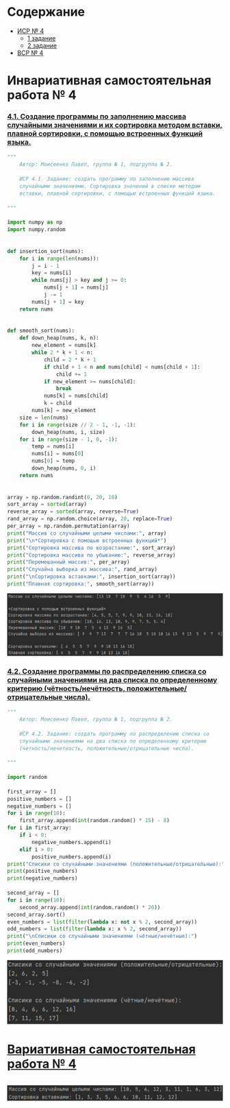 # Содержание
- [ИСР № 4](#инвариативная-самостоятельная-работа--4)
    - [1 задание](#41-создание-программы-по-заполнению-массива-случайными-значениями-и-их-сортировка-методом-вставки-плавной-сортировки-с-помощью-встроенных-функций-языка)
    - [2 задание](#42-создание-программы-по-распределению-списка-со-случайными-значениями-на-два-списка-по-определенному-критерию-чётностьнечётность-положительныеотрицательные-числа)
- [ВСР № 4](#вариативная-самостоятельная-работа--4)

# Инвариативная самостоятельная работа № 4
### [4.1. Создание программы по заполнению массива случайными значениями и их сортировка методом вставки, плавной сортировки, с помощью встроенных функций языка.](https://repl.it/@Rakleed/programming4-indepworkinvar4-1)
```python
"""
    Автор: Моисеенко Павел, группа № 1, подгруппа № 2.

    ИСР 4.1. Задание: создать программу по заполнению массива
    случайными значениями. Сортировка значений в списке методом
    вставки, плавной сортировки, с помощью встроенных функций языка.

"""

import numpy as np
import numpy.random


def insertion_sort(nums):
    for i in range(len(nums)):
        j = i - 1
        key = nums[i]
        while nums[j] > key and j >= 0:
            nums[j + 1] = nums[j]
            j -= 1
        nums[j + 1] = key
    return nums


def smooth_sort(nums):
    def down_heap(nums, k, n):
        new_element = nums[k]
        while 2 * k + 1 < n:
            child = 2 * k + 1
            if child + 1 < n and nums[child] < nums[child + 1]:
                child += 1
            if new_element >= nums[child]:
                break
            nums[k] = nums[child]
            k = child
        nums[k] = new_element
    size = len(nums)
    for i in range(size // 2 - 1, -1, -1):
        down_heap(nums, i, size)
    for i in range(size - 1, 0, -1):
        temp = nums[i]
        nums[i] = nums[0]
        nums[0] = temp
        down_heap(nums, 0, i)
    return nums


array = np.random.randint(0, 20, 10)
sort_array = sorted(array)
reverse_array = sorted(array, reverse=True)
rand_array = np.random.choice(array, 20, replace=True)
per_array = np.random.permutation(array)
print("Массив со случайными целыми числами:", array)
print("\n*Сортировка с помощью встроенных функций*")
print("Сортировка массива по возрастанию:", sort_array)
print("Сортировка массива по убыванию:", reverse_array)
print("Перемешанный массив:", per_array)
print("Случайна выборка из массива:", rand_array)
print("\nСортировка вставками:", insertion_sort(array))
print("Плавная сортировка:", smooth_sort(array))
```
![Result of indepworkinvar4-1](src/programming4-indepworkinvar4-1-result.png)

### [4.2. Создание программы по распределению списка со случайными значениями на два списка по определенному критерию (чётность/нечётность, положительные/отрицательные числа).](https://repl.it/@Rakleed/programming4-indepworkinvar4-2)
```python
"""
    Автор: Моисеенко Павел, группа № 1, подгруппа № 2.

    ИСР 4.2. Задание: создать программу по распределению списка со
    случайными значениями на два списка по определенному критерию
    (четность/нечетность, положительные/отрицательные числа).

"""

import random

first_array = []
positive_numbers = []
negative_numbers = []
for i in range(10):
    first_array.append(int(random.random() * 15) - 8)
for i in first_array:
    if i < 0:
        negative_numbers.append(i)
    elif i > 0:
        positive_numbers.append(i)
print("Списики со случайными значениями (положительные/отрицательные):")
print(positive_numbers)
print(negative_numbers)

second_array = []
for i in range(10):
    second_array.append(int(random.random() * 20))
second_array.sort()
even_numbers = list(filter(lambda x: not x % 2, second_array))
odd_numbers = list(filter(lambda x: x % 2, second_array))
print("\nСписики со случайными значениями (чётные/нечётные):")
print(even_numbers)
print(odd_numbers)
```
![Result of indepworkinvar4-2](src/programming4-indepworkinvar4-2-result.png)

# [Вариативная самостоятельная работа № 4](https://repl.it/@Rakleed/programming4-indepworkvar4)
```python

```
![Result of indepworkvar4](src/programming4-indepworkvar4-result.png)
